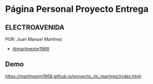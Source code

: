 # Página Personal Proyecto Entrega 
## ELECTROAVENIDA
POR: Juan Manuel Martínez
- [@martinezjm1968](https://github.com/martinezjm1968/proyecto_jm_martinez)

## Demo
https://martinezjm1968.github.io/proyecto_jm_martinez/index.html

